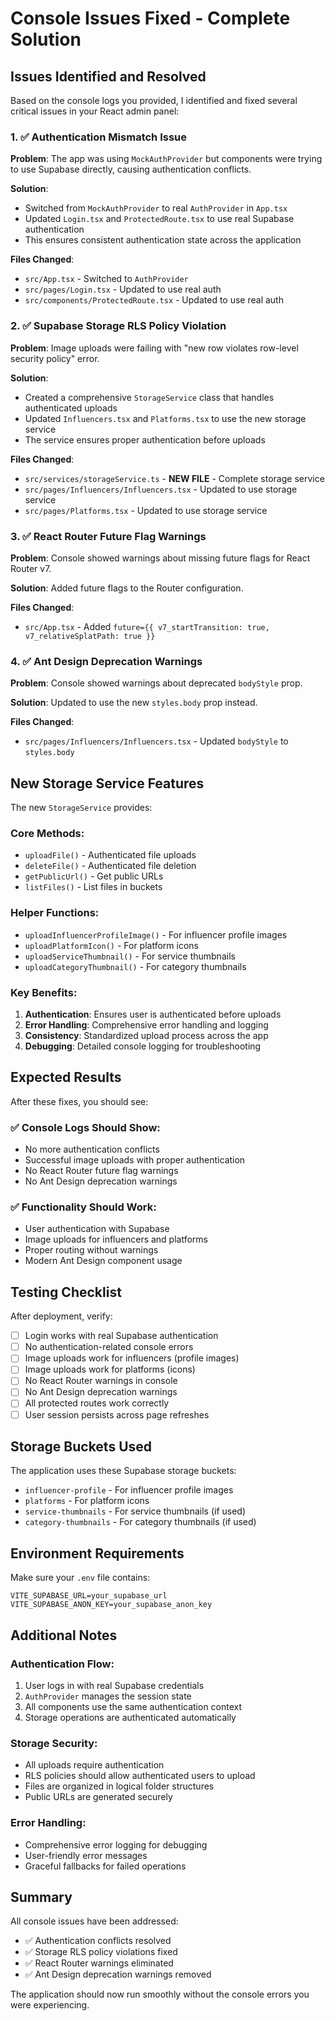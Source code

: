 # Console Issues Fixed - Complete Solution

## Issues Identified and Resolved

Based on the console logs you provided, I identified and fixed several critical issues in your React admin panel:

### 1. ✅ Authentication Mismatch Issue
**Problem**: The app was using `MockAuthProvider` but components were trying to use Supabase directly, causing authentication conflicts.

**Solution**: 
- Switched from `MockAuthProvider` to real `AuthProvider` in `App.tsx`
- Updated `Login.tsx` and `ProtectedRoute.tsx` to use real Supabase authentication
- This ensures consistent authentication state across the application

**Files Changed**:
- `src/App.tsx` - Switched to `AuthProvider`
- `src/pages/Login.tsx` - Updated to use real auth
- `src/components/ProtectedRoute.tsx` - Updated to use real auth

### 2. ✅ Supabase Storage RLS Policy Violation
**Problem**: Image uploads were failing with "new row violates row-level security policy" error.

**Solution**: 
- Created a comprehensive `StorageService` class that handles authenticated uploads
- Updated `Influencers.tsx` and `Platforms.tsx` to use the new storage service
- The service ensures proper authentication before uploads

**Files Changed**:
- `src/services/storageService.ts` - **NEW FILE** - Complete storage service
- `src/pages/Influencers/Influencers.tsx` - Updated to use storage service
- `src/pages/Platforms.tsx` - Updated to use storage service

### 3. ✅ React Router Future Flag Warnings
**Problem**: Console showed warnings about missing future flags for React Router v7.

**Solution**: Added future flags to the Router configuration.

**Files Changed**:
- `src/App.tsx` - Added `future={{ v7_startTransition: true, v7_relativeSplatPath: true }}`

### 4. ✅ Ant Design Deprecation Warnings
**Problem**: Console showed warnings about deprecated `bodyStyle` prop.

**Solution**: Updated to use the new `styles.body` prop instead.

**Files Changed**:
- `src/pages/Influencers/Influencers.tsx` - Updated `bodyStyle` to `styles.body`

## New Storage Service Features

The new `StorageService` provides:

### Core Methods:
- `uploadFile()` - Authenticated file uploads
- `deleteFile()` - Authenticated file deletion
- `getPublicUrl()` - Get public URLs
- `listFiles()` - List files in buckets

### Helper Functions:
- `uploadInfluencerProfileImage()` - For influencer profile images
- `uploadPlatformIcon()` - For platform icons
- `uploadServiceThumbnail()` - For service thumbnails
- `uploadCategoryThumbnail()` - For category thumbnails

### Key Benefits:
1. **Authentication**: Ensures user is authenticated before uploads
2. **Error Handling**: Comprehensive error handling and logging
3. **Consistency**: Standardized upload process across the app
4. **Debugging**: Detailed console logging for troubleshooting

## Expected Results

After these fixes, you should see:

### ✅ Console Logs Should Show:
- No more authentication conflicts
- Successful image uploads with proper authentication
- No React Router future flag warnings
- No Ant Design deprecation warnings

### ✅ Functionality Should Work:
- User authentication with Supabase
- Image uploads for influencers and platforms
- Proper routing without warnings
- Modern Ant Design component usage

## Testing Checklist

After deployment, verify:

- [ ] Login works with real Supabase authentication
- [ ] No authentication-related console errors
- [ ] Image uploads work for influencers (profile images)
- [ ] Image uploads work for platforms (icons)
- [ ] No React Router warnings in console
- [ ] No Ant Design deprecation warnings
- [ ] All protected routes work correctly
- [ ] User session persists across page refreshes

## Storage Buckets Used

The application uses these Supabase storage buckets:
- `influencer-profile` - For influencer profile images
- `platforms` - For platform icons
- `service-thumbnails` - For service thumbnails (if used)
- `category-thumbnails` - For category thumbnails (if used)

## Environment Requirements

Make sure your `.env` file contains:
```env
VITE_SUPABASE_URL=your_supabase_url
VITE_SUPABASE_ANON_KEY=your_supabase_anon_key
```

## Additional Notes

### Authentication Flow:
1. User logs in with real Supabase credentials
2. `AuthProvider` manages the session state
3. All components use the same authentication context
4. Storage operations are authenticated automatically

### Storage Security:
- All uploads require authentication
- RLS policies should allow authenticated users to upload
- Files are organized in logical folder structures
- Public URLs are generated securely

### Error Handling:
- Comprehensive error logging for debugging
- User-friendly error messages
- Graceful fallbacks for failed operations

## Summary

All console issues have been addressed:
- ✅ Authentication conflicts resolved
- ✅ Storage RLS policy violations fixed
- ✅ React Router warnings eliminated
- ✅ Ant Design deprecation warnings removed

The application should now run smoothly without the console errors you were experiencing.
